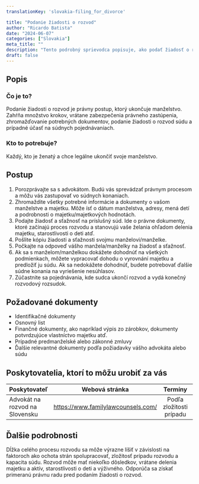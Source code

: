 ```yaml
---
translationKey: 'slovakia-filing_for_divorce'

title: "Podanie žiadosti o rozvod"
author: "Ricardo Batista"
date: "2024-06-07"
categories: ["Slovakia"]
meta_title: ""
description: "Tento podrobný sprievodca popisuje, ako podať žiadosť o rozvod na Slovensku."
draft: false
---
```


## Popis
### Čo je to?
Podanie žiadosti o rozvod je právny postup, ktorý ukončuje manželstvo. Zahŕňa množstvo krokov, vrátane zabezpečenia právneho zastúpenia, zhromažďovanie potrebných dokumentov, podanie žiadosti o rozvod súdu a prípadné účasť na súdnych pojednávaniach.

### Kto to potrebuje?
Každý, kto je ženatý a chce legálne ukončiť svoje manželstvo.

## Postup
1. Porozprávajte sa s advokátom. Budú vás sprevádzať právnym procesom a môžu vás zastupovať vo súdnych konaniach.
2. Zhromaždite všetky potrebné informácie a dokumenty o vašom manželstve a majetku. Môže ísť o dátum manželstva, adresy, mená detí a podrobnosti o majetku/majetkových hodnotách.
3. Podajte žiadosť a sťažnosť na príslušný súd. Ide o právne dokumenty, ktoré začínajú proces rozvodu a stanovujú vaše želania ohľadom delenia majetku, starostlivosti o deti atď.
4. Pošlite kópiu žiadosti a sťažnosti svojmu manželovi/manželke.
5. Počkajte na odpoveď vášho manžela/manželky na žiadosť a sťažnosť.
6. Ak sa s manželom/manželkou dokážete dohodnúť na všetkých podmienkach, môžete vypracovať dohodu o vyrovnání majetku a predložiť ju súdu. Ak sa nedokážete dohodnúť, budete potrebovať ďalšie súdne konania na vyriešenie nesúhlasov.
7. Zúčastnite sa pojednávania, kde sudca ukončí rozvod a vydá konečný rozvodový rozsudok.

## Požadované dokumenty
- Identifikačné dokumenty
- Osnovný list
- Finančné dokumenty, ako napríklad výpis zo zárobkov, dokumenty potvrdzujúce vlastníctvo majetku atď.
- Prípadné predmanželské alebo zákonné zmluvy
- Ďalšie relevantné dokumenty podľa požiadavky vášho advokáta alebo súdu

## Poskytovatelia, ktorí to môžu urobiť za vás

| Poskytovateľ       |     Webová stránka     |     Termíny    |       Náklady      |
| --------------- | --------------- |  :-------------: | :-------------: |
| Advokát na rozvod na Slovensku   | https://www.familylawcounsels.com/ | Podľa zložitosti prípadu | Konzultujte webovú stránku |

## Ďalšie podrobnosti
Dĺžka celého procesu rozvodu sa môže výrazne líšiť v závislosti na faktoroch ako ochota strán spolupracovať, zložitosť prípadu rozvodu a kapacita súdu.
Rozvod môže mať niekoľko dôsledkov, vrátane delenia majetku a aktív, starostlivosti o deti a výživného. Odporúča sa získať primeranú právnu radu pred podaním žiadosti o rozvod.